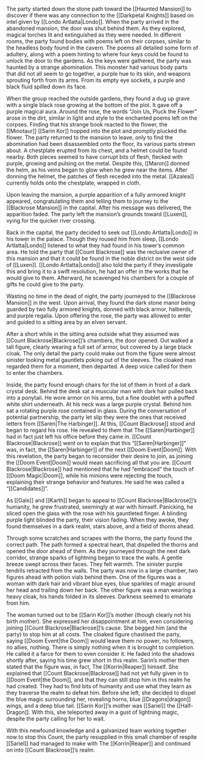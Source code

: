 The party started down the stone path toward the [[Haunted Mansion]] to discover if there was any connection to the [[Darkpetal Knights]] based on intel given by [[Londo Artlatta|Londo]]. When the party arrived in the abandoned mansion, the door was shut behind them. As they explored, magical torches lit and extinguished as they were needed. In different rooms, the party found bodies with poems left on their corpses, similar to the headless body found in the cavern. The poems all detailed some form of adultery, along with a poem hinting to where four keys could be found to unlock the door to the gardens. As the keys were gathered, the party was haunted by a strange abomination. This monster had various body parts that did not all seem to go together, a purple hue to its skin, and weapons sprouting forth from its arms. From its empty eye sockets, a purple and black fluid spilled down its face. 

When the group reached the outside gardens, they found a dug up grave with a single black rose growing at the bottom of the plot. It gave off a purple magical aura. Around the rose, the words “Join Us, Pluck the Flower” arose in the dirt, similar in light and style to the enchanted poems left on the corpses. Finding that his strange book reacted to the flower, the [[Minotaur]] [[Sarin Kor]] hopped into the plot and promptly plucked the flower. The party returned to the mansion to leave, only to find the abomination had been disassembled onto the floor, its various parts strewn about. A chestplate erupted from its chest, and a helmet could be found nearby. Both pieces seemed to have corrupt bits of flesh, flecked with purple, growing and pulsing on the metal. Despite this, [[Maron]] donned the helm, as his veins began to glow when he grew near the items. After donning the helmet, the patches of flesh receded into the metal. [[Azalea]] currently holds onto the chestplate, wrapped in cloth. 

Upon leaving the mansion, a purple apparition of a fully armored knight appeared, congratulating them and telling them to journey to the [[Blackrose Mansion]] in the capital. After his message was delivered, the apparition faded. The party left the mansion’s grounds toward [[Luxen]], vying for the quicker river crossing.

Back in the capital, the party decided to seek out [[Londo Artlatta|Londo]] in his tower in the palace. Though they roused him from sleep, [[Londo Artlatta|Londo]] listened to what they had found in his tower’s common area. He told the party that [[Count Blackrose]] was the reclusive owner of this mansion and that it could be found in the noble district on the west side of [[Luxen]]. [[Londo Artlatta|Londo]] also told the party if they investigate this and bring it to a swift resolution, he had an offer in the works that he would give to them. Afterward, he scavenged his chambers for a couple of gifts he could give to the party.

 Wasting no time in the dead of night, the party journeyed to the [[Blackrose Mansion]] in the west. Upon arrival, they found the dark stone manor being guarded by two fully armored knights, donned with black armor, halberds, and purple regalia. Upon offering the rose, the party was allowed to enter and guided to a sitting area by an elven servant. 

After a short while in the sitting area outside what they assumed was [[Count Blackrose|Blackrose]]’s chambers, the door opened. Out walked a tall figure, clearly wearing a full set of armor, but covered by a large black cloak. The only detail the party could make out from the figure were almost sinister looking metal gauntlets poking out of the sleeves. The cloaked man regarded them for a moment, then departed. A deep voice called for them to enter the chambers.

Inside, the party found enough chairs for the lot of them in front of a dark crystal desk. Behind the desk sat a muscular man with dark hair pulled back into a ponytail. He wore armor on his arms, but a fine doublet with a puffed white shirt underneath. At his neck was a large purple crystal. Behind him sat a rotating purple rose contained in glass. During the conversation of potential partnership, the party let slip they were the ones that received letters from [[Saren|The Harbinger]]. At this, [[Count Blackrose]] stood and began to regard his rose. He revealed to them that The [[Saren|Harbinger]] had in fact just left his office before they came in. [[Count Blackrose|Blackrose]] went on to explain that this “[[Saren|Harbinger]]” was, in fact, the [[Saren|Harbinger]] of the next [[Doom Event|Doom]]. With this revelation, the party began to reconsider their desire to join, as joining the [[Doom Event|Doom]] would mean sacrificing all that you are. [[Count Blackrose|Blackrose]] had mentioned that he had “embraced” the touch of [[Doom Magic|Doom]], while his minions were rejecting the touch, explaining their strange behavior and features. He said he was called a “[[Candidates]]”. 

As  [[Gale]] and [[Karth]] began to appeal to [[Count Blackrose|Blackrose]]’s humanity, he grew frustrated, seemingly at war with himself. Panicking, he sliced open the glass with the rose with his gauntleted finger. A blinding purple light blinded the party, their vision fading. When they awoke, they found themselves in a dark realm, stars above, and a field of thorns ahead.

Through some scratches and scrapes with the thorns, the party found the correct path. The path formed a spectral heart, that dispelled the thorns and opened the door ahead of them. As they journeyed through the next dark corridor, strange sparks of lightning began to trace the walls. A gentle breeze swept across their faces. They felt warmth. The sinister purple tendrils retracted from the walls. The party was now in a large chamber, two figures ahead with potion vials behind them. One of the figures was a woman with dark hair and vibrant blue eyes, blue sparkles of magic around her head and trailing down her back. The other figure was a man wearing a heavy cloak, his hands folded in its sleeves. Darkness seemed to emanate from him. 

The woman turned out to be [[Sarin Kor]]’s mother (though clearly not his birth mother). She expressed her disappointment at him, even considering joining [[Count Blackrose|Blackrose]]’s cause. She begged him (and the party) to stop him at all costs. The cloaked figure chastised the party, saying [[Doom Event|the Doom]] would leave them no power, no followers, no allies, nothing. There is simply nothing when it is brought to completion. He called it a farce for them to even consider it. He faded into the shadows shortly after, saying his time grew short in this realm. Sarin’s mother then stated that the figure was, in fact, The [[Korrin|Reaper]] himself. She explained that [[Count Blackrose|Blackrose]] had not yet fully given in to [[Doom Event|the Doom]], and that they can still stop him in this realm he had created. They had to find bits of humanity and use what they learn as they traverse the realm to defeat him. Before she left, she decided to dispel the blue magic surrounding her, revealing horns, blue [[Dragons|dragon]] wings, and a deep blue tail. [[Sarin Kor]]’s mother was [[Sariel]] the [[Half-Dragon]]. With this, she teleported away in a gust of lightning magic, despite the party calling for her to wait.

With this newfound knowledge and a galvanized team working together now to stop this Count, the party resupplied in this small chamber of respite [[Sariel]] had managed to make with The [[Korrin|Reaper]] and continued on into [[Count Blackrose]]’s realm.